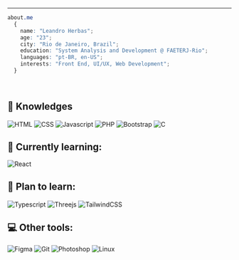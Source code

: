 ---

```CSS
about.me
  {
    name: "Leandro Herbas";
    age: "23";
    city: "Rio de Janeiro, Brazil";
    education: "System Analysis and Development @ FAETERJ-Rio";
    languages: "pt-BR, en-US";
    interests: "Front End, UI/UX, Web Development";
  }
```
<br/>

## 🧠 Knowledges
  <div style="display: inline_block">
  <img align="center" alt="HTML" src="https://img.shields.io/badge/HTML-black?style=for-the-badge&logo=html5&logoColor=E34F26">
  <img align="center" alt="CSS" src="https://img.shields.io/badge/CSS-black?style=for-the-badge&logo=css3&logoColor=1572B6">
  <img align="center" alt="Javascript" src="https://img.shields.io/badge/JavaScript-black?style=for-the-badge&logo=javascript&logoColor=F7DF1E">
  <img align="center" alt="PHP" src="https://img.shields.io/badge/php-black.svg?style=for-the-badge&logo=php&logoColor=777BB4">
  <img align="center" alt="Bootstrap" src="https://img.shields.io/badge/bootstrap-black.svg?style=for-the-badge&logo=bootstrap&logoColor=8511FA">
  <img align="center" alt="C" src="https://img.shields.io/badge/C-black?style=for-the-badge&logo=c&logoColor=00599C">
  </div>

## 🌱 Currently learning:
<div style="display: inline_block">
  <img align="center" alt="React" src="https://img.shields.io/badge/React-black?style=for-the-badge&logo=react&logoColor=61DAFB">
</div>

## 🎈 Plan to learn:
<div style="display: inline_block">
  <img align="center" alt="Typescript" src="https://img.shields.io/badge/TypeScript-black?style=for-the-badge&logo=typescript&logoColor=007ACC">
  <img align="center" alt="Threejs" src="https://img.shields.io/badge/ThreeJs-black?style=for-the-badge&logo=three.js&logoColor=white">
  <img align="center" alt="TailwindCSS" src="https://img.shields.io/badge/tailwindcss-black.svg?style=for-the-badge&logo=tailwind-css&logoColor=38B2AC">
</div>

## 💻 Other tools:
<div style="display: inline_block">
  <img align="center" alt="Figma" src="https://img.shields.io/badge/Figma-black?style=for-the-badge&logo=figma&logoColor=white">
  <img align="center" alt="Git" src="https://img.shields.io/badge/Git-black?style=for-the-badge&logo=git&logoColor=E44C30">
  <img align="center" alt="Photoshop" src="https://img.shields.io/badge/Photoshop-black?style=for-the-badge&logo=Adobe%20Photoshop&logoColor=31A8FF">
  <img align="center" alt="Linux" src="https://img.shields.io/badge/Linux-black?style=for-the-badge&logo=linux&logoColor=FCC624">
</div>
